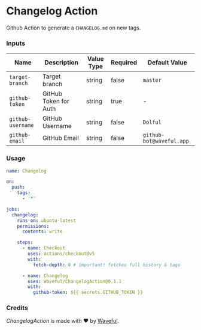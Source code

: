 # Changelog Action
Github Action to generate a `CHANGELOG.md` on new tags.

### Inputs

| Name | Description | Value Type | Required | Default Value |
|------|-------------|------------|----------|---------------|
| `target-branch` | Target branch | string | false | `master` |
| `github-token` | GitHub Token for Auth | string | true | - |
| `github-username` | GitHub Username | string | false | `Dolful` |
| `github-email` | GitHub Email | string | false | `github-bot@waveful.app` |

### Usage
```yaml
name: Changelog

on:
  push:
    tags:
      - '*'

jobs:
  changelog:
    runs-on: ubuntu-latest
    permissions:
      contents: write

    steps:
      - name: Checkout
        uses: actions/checkout@v5
        with:
          fetch-depth: 0 # important! fetches full history & tags

      - name: Changelog
        uses: Waveful/ChangelogAction@0.1.1
        with:
          github-token: ${{ secrets.GITHUB_TOKEN }}
```

### Credits
_ChangelogAction_ is made with ♥ by [Waveful](https://github.com/Waveful).
